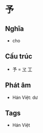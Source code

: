 # 予

## Nghĩa

* cho

## Cấu trúc
* 予 = [龴](龴.md) [丁](丁.md)

## Phát âm

* Hán Việt: dư

## Tags
* Hán Việt

<script>window.HANZI_FIELD='予';</script>
